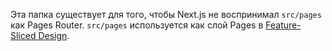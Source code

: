 Эта папка существует для того, чтобы Next.js не воспринимал `src/pages` как Pages Router.
`src/pages` используется как слой Pages в [Feature-Sliced Design](https://feature-sliced.design).
